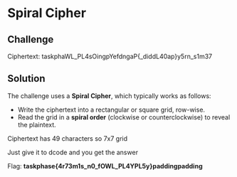 # Spiral Cipher 

## Challenge

Ciphertext:
taskphaWL_PL4sOingpYefdngaP{_diddL40ap}y5rn_s1m37

## Solution
The challenge uses a **Spiral Cipher**, which typically works as follows:

- Write the ciphertext into a rectangular or square grid, row-wise.  
-  Read the grid in a **spiral order** (clockwise or counterclockwise) to reveal the plaintext.  

  Ciphertext has 49 characters so 7x7 grid  

Just give it to dcode and you get the answer


Flag:
**taskphase{4r73m1s_n0_fOWL_PL4YPL5y}paddingpadding**

